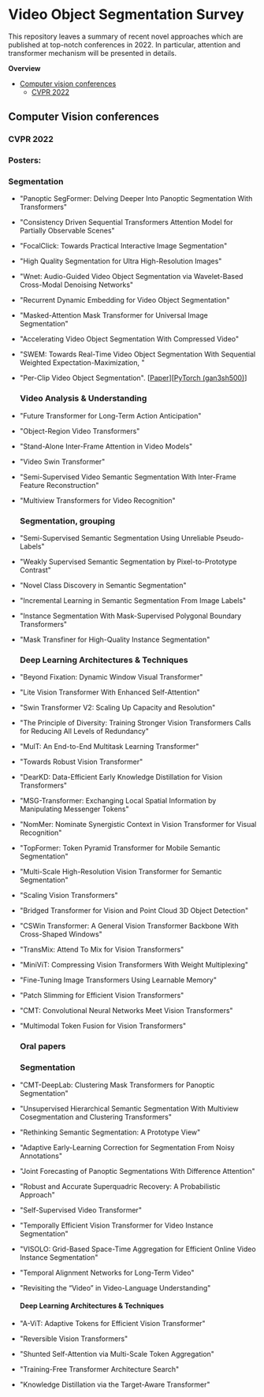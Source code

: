 
# Video Object Segmentation Survey

This repository leaves a summary of recent novel approaches which are published at top-notch conferences in 2022. In particular, attention and transformer mechanism will be presented in details. 

**Overview**
- [Computer vision conferences](#computer-vision-conferences)
	- [CVPR 2022](#cvpr-2022)

## Computer Vision conferences
### CVPR 2022
### Posters:
### Segmentation	
- "Panoptic SegFormer: Delving Deeper Into Panoptic Segmentation With Transformers"
- "Consistency Driven Sequential Transformers Attention Model for Partially Observable Scenes"
- "FocalClick: Towards Practical Interactive Image Segmentation"
- "High Quality Segmentation for Ultra High-Resolution Images"
- "Wnet: Audio-Guided Video Object Segmentation via Wavelet-Based Cross-Modal Denoising Networks"
- "Recurrent Dynamic Embedding for Video Object Segmentation"
- "Masked-Attention Mask Transformer for Universal Image Segmentation"
- "Accelerating Video Object Segmentation With Compressed Video"
- "SWEM: Towards Real-Time Video Object Segmentation With Sequential Weighted Expectation-Maximization, "
- "Per-Clip Video Object Segmentation". [[Paper](https://openaccess.thecvf.com/content/CVPR2022/papers/Lin_SWEM_Towards_Real-Time_Video_Object_Segmentation_With_Sequential_Weighted_Expectation-Maximization_CVPR_2022_paper.pdf)][[PyTorch (gan3sh500)](https://github.com)]
	
	### Video Analysis & Understanding
- "Future Transformer for Long-Term Action Anticipation"
- "Object-Region Video Transformers"
- "Stand-Alone Inter-Frame Attention in Video Models"
- "Video Swin Transformer"
- "Semi-Supervised Video Semantic Segmentation With Inter-Frame Feature Reconstruction"
- "Multiview Transformers for Video Recognition"
	
	### Segmentation, grouping
- "Semi-Supervised Semantic Segmentation Using Unreliable Pseudo-Labels"
- "Weakly Supervised Semantic Segmentation by Pixel-to-Prototype Contrast"
- "Novel Class Discovery in Semantic Segmentation"
- "Incremental Learning in Semantic Segmentation From Image Labels"
- "Instance Segmentation With Mask-Supervised Polygonal Boundary Transformers"
- "Mask Transfiner for High-Quality Instance Segmentation"
	
	### Deep Learning Architectures & Techniques
- "Beyond Fixation: Dynamic Window Visual Transformer"
- "Lite Vision Transformer With Enhanced Self-Attention"
- "Swin Transformer V2: Scaling Up Capacity and Resolution"
- "The Principle of Diversity: Training Stronger Vision Transformers Calls for Reducing All Levels of Redundancy"
- "MulT: An End-to-End Multitask Learning Transformer"
- "Towards Robust Vision Transformer"
- "DearKD: Data-Efficient Early Knowledge Distillation for Vision Transformers"
- "MSG-Transformer: Exchanging Local Spatial Information by Manipulating Messenger Tokens"
- "NomMer: Nominate Synergistic Context in Vision Transformer for Visual Recognition"
- "TopFormer: Token Pyramid Transformer for Mobile Semantic Segmentation"
- "Multi-Scale High-Resolution Vision Transformer for Semantic Segmentation"
- "Scaling Vision Transformers"
- "Bridged Transformer for Vision and Point Cloud 3D Object Detection"
- "CSWin Transformer: A General Vision Transformer Backbone With Cross-Shaped Windows"
- "TransMix: Attend To Mix for Vision Transformers"
- "MiniViT: Compressing Vision Transformers With Weight Multiplexing"
- "Fine-Tuning Image Transformers Using Learnable Memory"
- "Patch Slimming for Efficient Vision Transformers"
- "CMT: Convolutional Neural Networks Meet Vision Transformers"
- "Multimodal Token Fusion for Vision Transformers"
	
	### Oral papers
	### Segmentation
- "CMT-DeepLab: Clustering Mask Transformers for Panoptic Segmentation"
- "Unsupervised Hierarchical Semantic Segmentation With Multiview Cosegmentation and Clustering Transformers"
- "Rethinking Semantic Segmentation: A Prototype View"
- "Adaptive Early-Learning Correction for Segmentation From Noisy Annotations"
- "Joint Forecasting of Panoptic Segmentations With Difference Attention"
- "Robust and Accurate Superquadric Recovery: A Probabilistic Approach"
- "Self-Supervised Video Transformer"
- "Temporally Efficient Vision Transformer for Video Instance Segmentation"
- "VISOLO: Grid-Based Space-Time Aggregation for Efficient Online Video Instance Segmentation"
- "Temporal Alignment Networks for Long-Term Video"
- "Revisiting the “Video” in Video-Language Understanding"
	
	#### Deep Learning Architectures & Techniques
- "A-ViT: Adaptive Tokens for Efficient Vision Transformer"
- "Reversible Vision Transformers"
- "Shunted Self-Attention via Multi-Scale Token Aggregation"
- "Training-Free Transformer Architecture Search"
- "Knowledge Distillation via the Target-Aware Transformer"